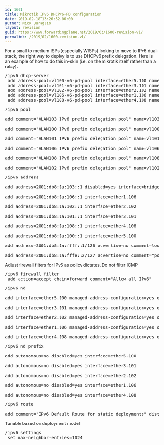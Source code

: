 ```yaml
---
id: 1601
title: Mikrotik IPv6 DHCPv6-PD configuration
date: 2019-02-18T13:26:52-06:00
author: Nick Buraglio
layout: revision
guid: https://www.forwardingplane.net/2019/02/1600-revision-v1/
permalink: /2019/02/1600-revision-v1/
---
```

For a small to medium ISPs (especially WISPs) looking to move to IPv6 dual-stack, the right way to deploy is to use DHCPv6 prefix delegation. Here is an example of how to do this in-skin (i.e. on the mikrotik itself rather than a relay). 

<pre class="wp-block-preformatted">/ipv6 dhcp-server<br /> add address-pool=vl100-v6-pd-pool interface=ether5.100 name=vl100-v6-pd<br /> add address-pool=vl101-v6-pd-pool interface=ether3.101 name=vl101-v6-pd<br /> add address-pool=vl102-v6-pd-pool interface=ether2.102 name=vl102-v6-pd<br /> add address-pool=vl106-v6-pd-pool interface=ether1.106 name=vl106-v6-pd<br /> add address-pool=vl108-v6-pd-pool interface=ether4.108 name=vl108-v6-pd</pre>

<pre class="wp-block-preformatted">/ipv6 pool<br />
add comment="VLAN103 IPv6 prefix delegation pool" name=vl103-v6-pd-pool prefix=2001:db8:1a:b000::/48 prefix-length=59<br />
add comment="VLAN100 IPv6 prefix delegation pool" name=vl100-v6-pd-pool prefix=2001:db8:1a:8800::/48 prefix-length=59<br />
add comment="VLAN101 IPv6 prefix delegation pool" name=vl101-v6-pd-pool prefix=2001:db8:1a:9000::/48 prefix-length=59<br />
add comment="VLAN106 IPv6 prefix delegation pool" name=vl106-v6-pd-pool prefix=2001:db8:1a:9800::/48 prefix-length=59<br />
add comment="VLAN108 IPv6 prefix delegation pool" name=vl108-v6-pd-pool prefix=2001:db8:1a:a000::/48 prefix-length=59<br />
add comment="VLAN102 IPv6 prefix delegation pool" name=vl102-v6-pd-pool prefix=2001:db8:1a:a800::/48 prefix-length=59</pre>

<pre class="wp-block-preformatted">/ipv6 address<br />
add address=2001:db8:1a:103::1 disabled=yes interface=bridge.103<br />
add address=2001:db8:1a:106::1 interface=ether1.106<br />
add address=2001:db8:1a:102::1 interface=ether2.102<br />
add address=2001:db8:1a:101::1 interface=ether3.101<br />
add address=2001:db8:1a:108::1 interface=ether4.108<br />
add address=2001:db8:1a:100::1 interface=ether5.100<br />
add address=2001:db8:1a:ffff::1/128 advertise=no comment=loopback0 interface=loopback.0<br />
add address=2001:db8:1a:fffe::2/127 advertise=no comment="point to point to tower1-gw" interface=ether7</pre>

Adjust firewall filters for IPv6 as policy dictates. Do not filter ICMP

<pre class="wp-block-preformatted">/ipv6 firewall filter<br /> add action=accept chain=forward comment="Allow all IPv6"</pre>

<pre class="wp-block-preformatted">/ipv6 nd<br />
add interface=ether5.100 managed-address-configuration=yes other-configuration=yes<br />
add interface=ether3.101 managed-address-configuration=yes other-configuration=yes<br />
add interface=ether2.102 managed-address-configuration=yes other-configuration=yes<br />
add interface=ether1.106 managed-address-configuration=yes other-configuration=yes<br />
add interface=ether4.108 managed-address-configuration=yes other-configuration=yes</pre>

<pre class="wp-block-preformatted">/ipv6 nd prefix<br />
add autonomous=no disabled=yes interface=ether5.100<br />
add autonomous=no disabled=yes interface=ether3.101<br />
add autonomous=no disabled=yes interface=ether2.102<br />
add autonomous=no disabled=yes interface=ether1.106<br />
add autonomous=no disabled=yes interface=ether4.108</pre>

<pre class="wp-block-preformatted">/ipv6 route<br />
add comment="IPv6 Default Route for static deployments" distance=1 gateway=fe80::2a7:42ff:fe2d:3574%bridge.10</pre>

Tunable based on deployment model  


<pre class="wp-block-preformatted">/ipv6 settings<br /> set max-neighbor-entries=1024</pre>